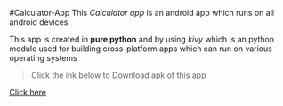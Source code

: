 #Calculator-App
This *Calculator app* is an android app which runs on all android devices

This app is created in **pure python** and by using *kivy* which is an python module used for building cross-platform apps which can run on various operating systems

>Click the ink below to Download apk of this app

[Click here](https://github.com/Cyber-Dragon2/Calculator-App/master/bin/calculator-0.2-armeabi-v7a-debug.apk)